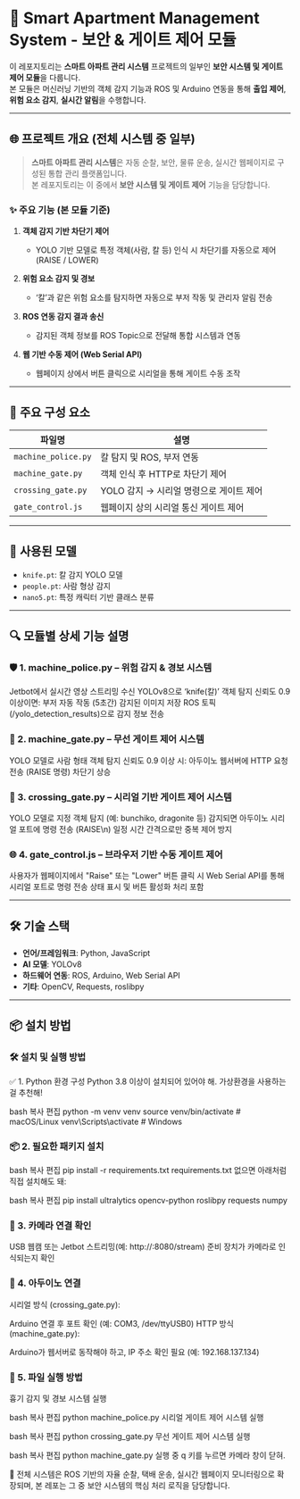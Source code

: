 # 🏢 Smart Apartment Management System - 보안 & 게이트 제어 모듈

이 레포지토리는 **스마트 아파트 관리 시스템** 프로젝트의 일부인 **보안 시스템 및 게이트 제어 모듈**을 다룹니다.  
본 모듈은 머신러닝 기반의 객체 감지 기능과 ROS 및 Arduino 연동을 통해 **출입 제어**, **위험 요소 감지**, **실시간 알림**을 수행합니다.

---

## 🌐 프로젝트 개요 (전체 시스템 중 일부)

> **스마트 아파트 관리 시스템**은 자동 순찰, 보안, 물류 운송, 실시간 웹페이지로 구성된 통합 관리 플랫폼입니다.  
> 본 레포지토리는 이 중에서 **보안 시스템 및 게이트 제어** 기능을 담당합니다.

### ✨ 주요 기능 (본 모듈 기준)

1. **객체 감지 기반 차단기 제어**
   - YOLO 기반 모델로 특정 객체(사람, 칼 등) 인식 시 차단기를 자동으로 제어 (RAISE / LOWER)

2. **위험 요소 감지 및 경보**
   - ‘칼’과 같은 위험 요소를 탐지하면 자동으로 부저 작동 및 관리자 알림 전송

3. **ROS 연동 감지 결과 송신**
   - 감지된 객체 정보를 ROS Topic으로 전달해 통합 시스템과 연동

4. **웹 기반 수동 제어 (Web Serial API)**
   - 웹페이지 상에서 버튼 클릭으로 시리얼을 통해 게이트 수동 조작

---

## 🧱 주요 구성 요소

| 파일명              | 설명 |
|-------------------|------|
| `machine_police.py` | 칼 탐지 및 ROS, 부저 연동 |
| `machine_gate.py`   | 객체 인식 후 HTTP로 차단기 제어 |
| `crossing_gate.py`  | YOLO 감지 → 시리얼 명령으로 게이트 제어 |
| `gate_control.js`   | 웹페이지 상의 시리얼 통신 게이트 제어 |

---

## 🤖 사용된 모델

- `knife.pt`: 칼 감지 YOLO 모델
- `people.pt`: 사람 형상 감지
- `nano5.pt`: 특정 캐릭터 기반 클래스 분류

---

## 🔍 모듈별 상세 기능 설명
### 🛡️ 1. machine_police.py – 위험 감지 & 경보 시스템
Jetbot에서 실시간 영상 스트리밍 수신
YOLOv8으로 ‘knife(칼)’ 객체 탐지
신뢰도 0.9 이상이면:
부저 자동 작동 (5초간)
감지된 이미지 저장
ROS 토픽(/yolo_detection_results)으로 감지 정보 전송
### 🚪 2. machine_gate.py – 무선 게이트 제어 시스템
YOLO 모델로 사람 형태 객체 탐지
신뢰도 0.9 이상 시:
아두이노 웹서버에 HTTP 요청 전송 (RAISE 명령)
차단기 상승
### 🧱 3. crossing_gate.py – 시리얼 기반 게이트 제어 시스템
YOLO 모델로 지정 객체 탐지 (예: bunchiko, dragonite 등)
감지되면 아두이노 시리얼 포트에 명령 전송 (RAISE\n)
일정 시간 간격으로만 중복 제어 방지
### 🌐 4. gate_control.js – 브라우저 기반 수동 게이트 제어
사용자가 웹페이지에서 "Raise" 또는 "Lower" 버튼 클릭 시
Web Serial API를 통해 시리얼 포트로 명령 전송
상태 표시 및 버튼 활성화 처리 포함

---

## 🛠️ 기술 스택

- **언어/프레임워크**: Python, JavaScript
- **AI 모델**: YOLOv8
- **하드웨어 연동**: ROS, Arduino, Web Serial API
- **기타**: OpenCV, Requests, roslibpy

---

## 📦 설치 방법
### 🛠️ 설치 및 실행 방법
✅ 1. Python 환경 구성
Python 3.8 이상이 설치되어 있어야 해.
가상환경을 사용하는 걸 추천해!

bash
복사
편집
python -m venv venv
source venv/bin/activate     # macOS/Linux
venv\Scripts\activate        # Windows
### 📦 2. 필요한 패키지 설치
bash
복사
편집
pip install -r requirements.txt
requirements.txt 없으면 아래처럼 직접 설치해도 돼:

bash
복사
편집
pip install ultralytics opencv-python roslibpy requests numpy
### 🎥 3. 카메라 연결 확인
USB 웹캠 또는 Jetbot 스트리밍(예: http://<ip>:8080/stream) 준비
장치가 카메라로 인식되는지 확인
### 🔌 4. 아두이노 연결
시리얼 방식 (crossing_gate.py):

Arduino 연결 후 포트 확인 (예: COM3, /dev/ttyUSB0)
HTTP 방식 (machine_gate.py):

Arduino가 웹서버로 동작해야 하고, IP 주소 확인 필요 (예: 192.168.137.134)
### 🚦 5. 파일 실행 방법
흉기 감지 및 경보 시스템 실행

bash
복사
편집
python machine_police.py
시리얼 게이트 제어 시스템 실행

bash
복사
편집
python crossing_gate.py
무선 게이트 제어 시스템 실행

bash
복사
편집
python machine_gate.py
실행 중 q 키를 누르면 카메라 창이 닫혀.

📢 전체 시스템은 ROS 기반의 자율 순찰, 택배 운송, 실시간 웹페이지 모니터링으로 확장되며, 본 레포는 그 중 보안 시스템의 핵심 처리 로직을 담당합니다.
